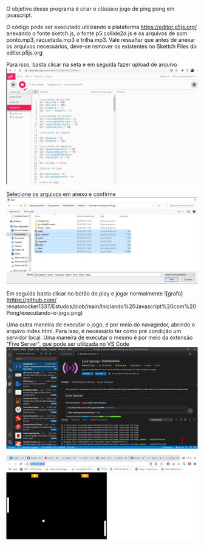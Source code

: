 O objetivo desse programa é criar o clássico jogo de ping pong em javascript.

O código pode ser executado utilizando a plataforma https://editor.p5js.org/ anexando o fonte sketch.js, o fonte p5.collide2d.js e os arquivos de som ponto.mp3, raquetada.mp3 e trilha.mp3. Vale ressaltar que antes de anexar os arquivos necessários, deve-se remover os existentes no Skettch Files do editor.p5js.org



Para isso, basta clicar na seta e em seguida fazer upload de arquivo ![grafo](https://github.com/renatorocker1337/Estudos/blob/main/Iniciando%20Javascript%20com%20Pong/anexando-arquivos.png)

Selecione os arquivos em anexo e confirme ![grafo](https://github.com/renatorocker1337/Estudos/blob/main/Iniciando%20Javascript%20com%20Pong/selecionando-arquivos.png)

Em seguida basta clicar no botão de play e jogar normalmente ![grafo](https://github.com/
renatorocker1337/Estudos/blob/main/Iniciando%20Javascript%20com%20Pong/executando-o-jogo.png)

Uma outra maneira de executar o jogo, é por meio do navagedor, abrindo o arquivo index.html. Para isso, é necessário ter como pré condição um servidor local. Uma maneira de executar o mesmo é por meio da extensão "Five Server", que pode ser utilizada no VS Code ![grafo](https://github.com/renatorocker1337/Estudos/blob/main/Iniciando%20Javascript%20com%20Pong/live-server.jpg)

![grafo](https://github.com/renatorocker1337/Estudos/blob/main/Iniciando%20Javascript%20com%20Pong/jogo-no-navegador.jpg)